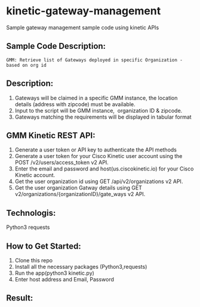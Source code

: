 # kinetic-gateway-management
Sample gateway management sample code using kinetic APIs

## Sample Code Description:
	GMM: Retrieve list of Gateways deployed in specific Organization - based on org id

## Description:
1. Gateways will be claimed in a specific GMM instance, the location details (address with zipcode) must be available.
2. Input to the script will be GMM instance,  organization ID & zipcode.
3. Gateways matching the requirements will be displayed in tabular format

## GMM Kinetic REST API:
 1. Generate a user token or API key to authenticate the API methods
 2. Generate a user token for your Cisco Kinetic user account using the POST /v2/users/access_token v2 API.
 3. Enter the email and password and host(us.ciscokinetic.io) for your Cisco Kinetic account.
 4. Get the user organization id using GET /api/v2/organizations  v2 API.
 5. Get the user organization Gatway details using GET v2/organizations/{organizationID}/gate_ways v2 API.

## Technologis:
 Python3
 requests

## How to Get Started:
1. Clone this repo
2. Install all the necessary packages (Python3,requests)
3. Run the app(python3 kinetic.py)
4. Enter host address and Email, Password

## Result:

